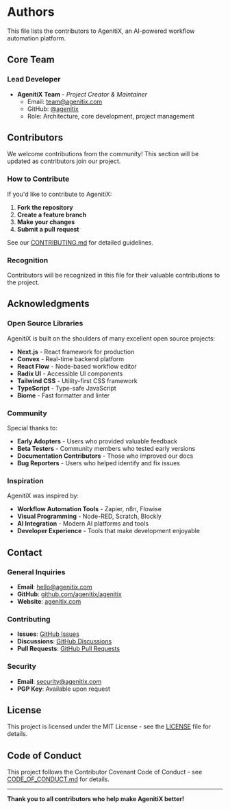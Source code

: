 # Authors

This file lists the contributors to AgenitiX, an AI-powered workflow automation platform.

## Core Team

### Lead Developer

- **AgenitiX Team** - _Project Creator & Maintainer_
  - Email: [team@agenitix.com](mailto:team@agenitix.com)
  - GitHub: [@agenitix](https://github.com/agenitix)
  - Role: Architecture, core development, project management

## Contributors

We welcome contributions from the community! This section will be updated as contributors join our project.

### How to Contribute

If you'd like to contribute to AgenitiX:

1. **Fork the repository**
2. **Create a feature branch**
3. **Make your changes**
4. **Submit a pull request**

See our [CONTRIBUTING.md](CONTRIBUTING.md) for detailed guidelines.

### Recognition

Contributors will be recognized in this file for their valuable contributions to the project.

## Acknowledgments

### Open Source Libraries

AgenitiX is built on the shoulders of many excellent open source projects:

- **Next.js** - React framework for production
- **Convex** - Real-time backend platform
- **React Flow** - Node-based workflow editor
- **Radix UI** - Accessible UI components
- **Tailwind CSS** - Utility-first CSS framework
- **TypeScript** - Type-safe JavaScript
- **Biome** - Fast formatter and linter

### Community

Special thanks to:

- **Early Adopters** - Users who provided valuable feedback
- **Beta Testers** - Community members who tested early versions
- **Documentation Contributors** - Those who improved our docs
- **Bug Reporters** - Users who helped identify and fix issues

### Inspiration

AgenitiX was inspired by:

- **Workflow Automation Tools** - Zapier, n8n, Flowise
- **Visual Programming** - Node-RED, Scratch, Blockly
- **AI Integration** - Modern AI platforms and tools
- **Developer Experience** - Tools that make development enjoyable

## Contact

### General Inquiries

- **Email**: [hello@agenitix.com](mailto:hello@agenitix.com)
- **GitHub**: [github.com/agenitix/agenitix](https://github.com/agenitix/agenitix)
- **Website**: [agenitix.com](https://agenitix.com)

### Contributing

- **Issues**: [GitHub Issues](https://github.com/agenitix/agenitix/issues)
- **Discussions**: [GitHub Discussions](https://github.com/agenitix/agenitix/discussions)
- **Pull Requests**: [GitHub Pull Requests](https://github.com/agenitix/agenitix/pulls)

### Security

- **Email**: [security@agenitix.com](mailto:security@agenitix.com)
- **PGP Key**: Available upon request

## License

This project is licensed under the MIT License - see the [LICENSE](LICENSE) file for details.

## Code of Conduct

This project follows the Contributor Covenant Code of Conduct - see [CODE_OF_CONDUCT.md](CODE_OF_CONDUCT.md) for details.

---

**Thank you to all contributors who help make AgenitiX better!**
